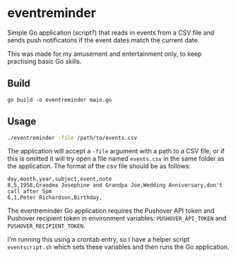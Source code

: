 # eventreminder

Simple Go application (script?) that reads in events from a CSV file and sends push notificatons if the event dates match the current date.

This was made for my amusement and entertainment only, to keep practising basic Go skills.

## Build

`go build -o eventreminder main.go`

## Usage

```bash
./eventreminder -file /path/to/events.csv
```

The application will accept a `-file` argument with a path to a CSV file, or if this is omitted it will try open a file named `events.csv` in the same folder as the application. The format of the csv file should be as follows:

```csv
day,month,year,subject,event,note
8,5,1958,Grandma Josephine and Grandpa Joe,Wedding Anniversary,don't call after 5pm
6,1,Peter Richardson,Birthday,
```

The eventreminder Go application requires the Pushover API token and Pushover recipient token in environment variables: `PUSHOVER_API_TOKEN` and `PUSHOVER_RECIPIENT_TOKEN`. 

I'm running this using a crontab entry, so I have a helper script `eventscript.sh` which sets these variables and then runs the Go application.
